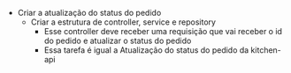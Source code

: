 - Criar a atualização do status do pedido
  - Criar a estrutura de controller, service e repository 
    - Esse controller deve receber uma requisição que vai receber o id do pedido e atualizar o status do pedido
    - Essa tarefa é igual a Atualização do status do pedido da kitchen-api